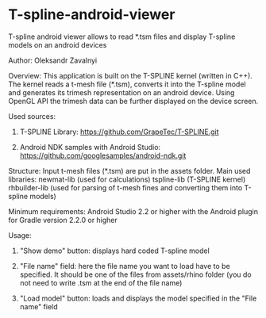 ﻿# T-spline-android-viewer
T-spline android viewer allows to read *.tsm files and display T-spline models on an android devices


Author: Oleksandr Zavalnyi


Overview:
This application is built on the T-SPLINE kernel (written in C++). The kernel reads a t-mesh file (*.tsm), converts it into the T-spline model and generates its trimesh representation on an android device. Using OpenGL API the trimesh data can be further displayed on the device screen. 

Used sources:
1. T-SPLINE Library: https://github.com/GrapeTec/T-SPLINE.git 
          
2. Android NDK samples with Android Studio: https://github.com/googlesamples/android-ndk.git

Structure:
Input t-mesh files (*.tsm) are put in the assets folder.
Main used libraries:  newmat-lib (used for calculations)
                      tspline-lib (T-SPLINE kernel)
                      rhbuilder-lib (used for parsing of t-mesh fines and converting them into T-spline models)
 
 
Minimum requirements:
Android Studio 2.2 or higher with the Android plugin for Gradle version 2.2.0 or higher

Usage:
1. "Show demo" button: displays hard coded T-spline model

2. "File name" field: here the file name you want to load have to be specified. It should be one of the files from assets/rhino     folder (you do not need to write .tsm at the end of the file name)

2. "Load model" button: loads and displays the model specified in the  "File name" field
